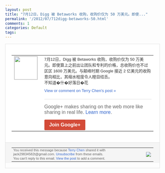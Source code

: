 ```yaml
---
layout: post
title: "7月12日，Digg 被 Betaworks 收购，收购价仅为 50 万美元。即使..."
permalink: '/2012/07/712digg-betaworks-50.html'
comments: 1
categories: Default
tags: 
---
```

<div style="border:solid 1px #dfdfdf;color:#686868;font:13px Arial"><div style="background-color:#fff;padding:20px;"><table cellpadding="0" cellspacing="0"><tr><td style="padding-right:15px;vertical-align:top"><a href="https://plus.google.com/_/notifications/emlink?emrecipient=110200756825219614165&amp;emid=CJi5gKO6rLECFQkJ3Aod10IAAA&amp;path=%2F108643996575278738906&amp;dt=1342931657041&amp;uob=8"><img height="75" src="https://lh3.googleusercontent.com/-KKRGTyJ5Bl0/AAAAAAAAAAI/AAAAAAAAEEY/jllxqER5dCk/s75-c-k-a/photo.jpg" style="border:solid 1px #cccccc;" width="75"/></a></td><td style="width:578px;color:#333;font:13px Arial;vertical-align:top;"><div style="padding-bottom:10px">7月12日，Digg 被 Betaworks 收购，收购价仅为 50 万美元。即使算上之前出让团队和专利的价格<wbr/>，总收购价也不过区区 1600 万美元。与颠峰时期 Google 接近 2 亿美元的收购意向相比，其缩水程度令人瞠目<wbr/>结舌。<br/>不知道�什�好落日�花</div><a href="https://plus.google.com/_/notifications/emlink?emrecipient=110200756825219614165&amp;emid=CJi5gKO6rLECFQkJ3Aod10IAAA&amp;path=%2F108643996575278738906%2Fposts%2Ff4YHaaD3r67%3Fgpinv%3DAMIXal8QQUJSciS3JzFx53K6Ei_ATU8JZFdGfTP2xhP1pvPjtWyX7kMMN_OWgoZO-4TRalc8sVGc3vA-0LjJisvL3obdMUCWMMI2fCO_vslwwTa0hfzWuC0&amp;dt=1342931657041&amp;uob=8" style="color:#3366CC;text-decoration:none;">View or comment on Terry Chen's post »</a><div style="margin-top:20px;border-top:solid 1px #dfdfdf"><div style="padding:15px 0;color:#686868;font:16px Arial;">Google+ makes sharing on the web more like sharing in real life. <a href="http://www.google.com/+/learnmore/" style="color:#3366CC;text-decoration:none;">Learn more</a>.</div><a href="https://plus.google.com/_/notifications/emlink?emrecipient=110200756825219614165&amp;emid=CJi5gKO6rLECFQkJ3Aod10IAAA&amp;path=%2F%3Fgpinv%3DAMIXal8QQUJSciS3JzFx53K6Ei_ATU8JZFdGfTP2xhP1pvPjtWyX7kMMN_OWgoZO-4TRalc8sVGc3vA-0LjJisvL3obdMUCWMMI2fCO_vslwwTa0hfzWuC0&amp;dt=1342931657041&amp;uob=8" style="display:inline-block;padding:7px 15px;background-color:#d44b38; color:#fff;font-size:16px; font-weight:bold;border-radius:2px;-webkit-border-radius:2px; -moz-border-radius:2px;border:solid 1px #c43b28; white-space:nowrap;text-decoration:none">Join Google+</a></div></td></tr></table></div><div style="border-top:solid 1px #dfdfdf;padding:0 20px; background-color:#f5f5f5"><table cellpadding="0" cellspacing="0" style="height:50px"><tbody><tr><td style="vertical-align:middle;width:100%; color:#636363;font:11px Arial; line-height:120%">You received this message because <a href="https://plus.google.com/_/notifications/emlink?emrecipient=110200756825219614165&amp;emid=CJi5gKO6rLECFQkJ3Aod10IAAA&amp;path=%2F108643996575278738906%3Fgpinv%3DAMIXal8QQUJSciS3JzFx53K6Ei_ATU8JZFdGfTP2xhP1pvPjtWyX7kMMN_OWgoZO-4TRalc8sVGc3vA-0LjJisvL3obdMUCWMMI2fCO_vslwwTa0hfzWuC0&amp;dt=1342931657041&amp;uob=8" style="color:#3366CC;text-decoration:none;">Terry Chen</a> shared it with jack29834582t@gmail.com. <a href="https://plus.google.com/_/notifications/emlink?emrecipient=110200756825219614165&amp;emid=CJi5gKO6rLECFQkJ3Aod10IAAA&amp;path=%2F_%2Fnonplus%2Femailsettings%3Fgpinv%3DAMIXal8QQUJSciS3JzFx53K6Ei_ATU8JZFdGfTP2xhP1pvPjtWyX7kMMN_OWgoZO-4TRalc8sVGc3vA-0LjJisvL3obdMUCWMMI2fCO_vslwwTa0hfzWuC0%26est%3DADH5u8Uk5p2X4VgNbVQZb5u3b59buO_w6SyPcR8SyLurutEdpOf7xkhqfrPh5Bo1wH8mzRkAmKwUKbiOmUBck7uRLlWWje5m4BBFLH0SUNK7xWaj00XLA-A3-BIUmuHw7dJDBnRkDb9ZrRguUNoc2JsDtXWa7QZcag&amp;dt=1342931657041&amp;uob=8" style="color:#3366CC;text-decoration:none;">Unsubscribe</a> from these emails.<br/>You can't reply to this email. <a href="https://plus.google.com/_/notifications/emlink?emrecipient=110200756825219614165&amp;emid=CJi5gKO6rLECFQkJ3Aod10IAAA&amp;path=%2F108643996575278738906%2Fposts%2Ff4YHaaD3r67%3Fgpinv%3DAMIXal8QQUJSciS3JzFx53K6Ei_ATU8JZFdGfTP2xhP1pvPjtWyX7kMMN_OWgoZO-4TRalc8sVGc3vA-0LjJisvL3obdMUCWMMI2fCO_vslwwTa0hfzWuC0&amp;dt=1342931657041&amp;uob=8" style="color:#3366CC;text-decoration:none;">View the post</a> to add a comment.<br/></td><td><img src="https://ssl.gstatic.com/s2/oz/images/notifications/logo/google-plus-6617a72bb36cc548861652780c9e6ff1.png"/></td></tr></tbody></table></div></div>
